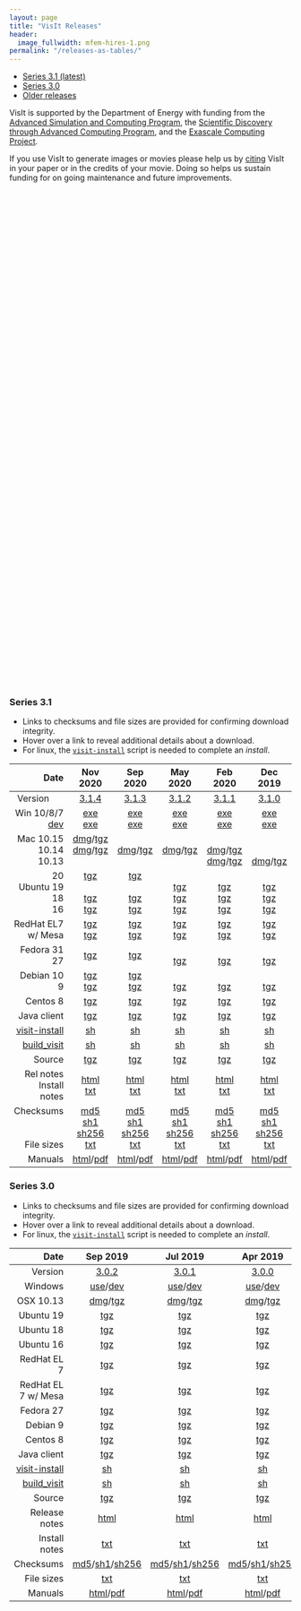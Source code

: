 ```yaml
---
layout: page
title: "VisIt Releases"
header:
  image_fullwidth: mfem-hires-1.png
permalink: "/releases-as-tables/"
---
```

* [Series 3.1 (latest)](#latest)
* [Series 3.0](#series-30)
* [Older releases](https://wci.llnl.gov/simulation/computer-codes/visit/executables)

VisIt is supported by the Department of Energy with funding from the
[Advanced Simulation and Computing Program](https://asc.llnl.gov), the
[Scientific Discovery through Advanced Computing Program](https://www.scidac.gov),
and the [Exascale Computing Project](https://www.exascaleproject.org).

If you use VisIt to generate images or movies please help us by
[citing](citing-visit.md) VisIt in your paper or in the credits of your movie.
Doing so helps us sustain funding for on going maintenance and future improvements.

<br><br><br><br><br><br><br><br><br><br><br><br><br><br><br><br><br><br><br><br><br><br><br><br><br>
<br><br><br><br><br><br><br><br><br><br><br><br><br><br><br><br><br><br><br><br><br><br><br><br><br>

<a id="latest"><br></a>
### Series 3.1

* Links to checksums and file sizes are provided for confirming download integrity.
* Hover over a link to reveal additional details about a download.
* For linux, the [`visit-install`][vm2] script is needed to complete an *install*.

Date | Nov 2020 | Sep 2020 | May 2020 | Feb 2020 | Dec 2019
---:|:---:|:---:|:---:|:---:|:---:
Version&nbsp;&nbsp;&nbsp;&nbsp;&nbsp;&nbsp;     | [3.1.4] | [3.1.3] | [3.1.2] | [3.1.1] | [3.1.0]
Win 10/8/7<br>[dev]|[exe][314w]<br>[exe][314wd]|[exe][313w]<br>[exe][313wd]|[exe][312w]<br>[exe][312wd]|[exe][311w]<br>[exe][311wd]|[exe][310w]<br>[exe][310wd]
Mac 10.15<br>10.14<br>10.13|[dmg][314m1015dmg]/[tgz][314m1015tgz]<br>[dmg][314m1014dmg]/[tgz][314m1014tgz]<br>&nbsp;|&nbsp;<br>[dmg][313m1014dmg]/[tgz][313m1014tgz]<br>&nbsp;|&nbsp;<br>[dmg][312m1014dmg]/[tgz][312m1014tgz]<br>&nbsp;|&nbsp;<br>[dmg][311m1014dmg]/[tgz][311m1014tgz]<br>[dmg][311m1013dmg]/[tgz][311m1013tgz]|&nbsp;<br>&nbsp;<br>[dmg][310m1013dmg]/[tgz][310m1013tgz]
20<br>Ubuntu 19<br>18<br>16 |[tgz][314u20]<br><br>[tgz][314u18]<br>[tgz][314u16]|[tgz][313u20]<br><br>[tgz][313u18]<br>[tgz][313u16]|<br>[tgz][312u19]<br>[tgz][312u18]<br>[tgz][312u16]|<br>[tgz][311u19]<br>[tgz][311u18]<br>[tgz][311u16]|<br>[tgz][310u19]<br>[tgz][310u18]<br>[tgz][310u16]
RedHat EL7<br>w/ Mesa|[tgz][314rh]<br>[tgz][314rhwm]|[tgz][313rh]<br>[tgz][313rhwm]|[tgz][312rh]<br>[tgz][312rhwm]|[tgz][311rh]<br>[tgz][311rhwm]|[tgz][310rh]<br>[tgz][310rhwm]
Fedora 31<br>27 |[tgz][314f31]<br>|[tgz][313f31]<br>|<br>[tgz][312f27]|<br>[tgz][311f27]|<br>[tgz][310f27]
Debian 10<br>9 |[tgz][314d10]<br>[tgz][314d9]|[tgz][313d10]<br>[tgz][313d9]|<br>[tgz][312d9]|<br>[tgz][311d9]|<br>[tgz][310d9]
Centos 8    |[tgz][314c8]|[tgz][313c8]|[tgz][312c8]|[tgz][311c8]|[tgz][310c8]
Java client |[tgz][314j]|[tgz][313j]|[tgz][312j]|[tgz][311j]|[tgz][310j]
[visit-install][vm1]|[sh][314vi]|[sh][313vi]|[sh][312vi]|[sh][311vi]|[sh][310vi]
[build_visit][vm2] |[sh][314bv]|[sh][313bv]|[sh][312bv]|[sh][311bv]|[sh][310bv]
Source      |[tgz][314stgz]|[tgz][313stgz]|[tgz][312stgz]|[tgz][311stgz]|[tgz][310stgz]
Rel notes<br>Install notes |[html][314rn]<br>[txt][314in]|[html][313rn]<br>[txt][313in]|[html][312rn]<br>[txt][312in]|[html][311rn]<br>[txt][311in]|[html][310rn]<br>[txt][310in]
Checksums<br><br><br>File sizes   |[md5][314md5]<br>[sh1][314sha1]<br>[sh256][314sha256]<br>[txt][314fs]|[md5][313md5]<br>[sh1][313sha1]<br>[sh256][313sha256]<br>[txt][313fs]|[md5][312md5]<br>[sh1][312sha1]<br>[sh256][312sha256]<br>[txt][312fs]|[md5][311md5]<br>[sh1][311sha1]<br>[sh256][311sha256]<br>[txt][311fs]|[md5][310md5]<br>[sh1][310sha1]<br>[sh256][310sha256]<br>[txt][310fs]
Manuals     |[html][314doc]/[pdf][314pdf]|[html][313doc]/[pdf][313pdf]|[html][312doc]/[pdf][312pdf]|[html][311doc]/[pdf][311pdf]|[html][310doc]/[pdf][310pdf]

[dev]: # "For development on Windows"
[vm1]: https://visit-sphinx-github-user-manual.readthedocs.io/en/develop/gui_manual/Intro/Installing_VisIt.html?highlight=visit-install#installing-on-linux "Use to install Linux binaries"
[vm2]: https://visit-sphinx-github-user-manual.readthedocs.io/en/develop/gui_manual/Building/index.html?highlight=build_visit "Using build_visit to build and install VisIt from sources."

<!-- 3.1.4 release asset links -->
[3.1.4]: https://github.com/visit-dav/visit/releases/tag/v3.1.4 "All GitHub release assets"
[314w]: https://github.com/visit-dav/visit/releases/download/v3.1.4/visit3.1.4_x64.exe "Windows 10/8/7, 64-bit Visual Studio 2017"
[314wd]: https://github.com/visit-dav/visit/releases/download/v3.1.4/visitdev3.1.4.exe "Windows 10/8/7 for VisIt development, 64-bit Visual Studio 2017"
[314m1014dmg]: https://github.com/visit-dav/visit/releases/download/v3.1.4/visit3.1.4.darwin-x86_64-10_14.dmg "Darwin 10.14, Darwin Kernel Version 18.7.0, clang-1000.11.45.5, MPICH"
[314m1014tgz]: https://github.com/visit-dav/visit/releases/download/v3.1.4/visit3.1.4.darwin-x86_64-10_14.tar.gz "Darwin 10.14, Darwin Kernel Version 18.7.0, clang-1000.11.45.5, MPICH"
[314m1015dmg]: https://github.com/visit-dav/visit/releases/download/v3.1.4/visit3.1.4.darwin-x86_64-10_15.dmg "Darwin 10.15, Darwin Kernel Version 19.6.0, clang-1100.0.33.16, MPICH"
[314m1015tgz]: https://github.com/visit-dav/visit/releases/download/v3.1.4/visit3.1.4.darwin-x86_64-10_15.tar.gz "Darwin 10.15, Darwin Kernel Version 19.6.0, clang-1100.0.33.16, MPICH"
[314u20]: https://github.com/visit-dav/visit/releases/download/v3.1.4/visit3_1_4.linux-x86_64-ubuntu20.tar.gz "Ubuntu 20, 4.19.76-linuxkit #1 SMP, gcc 9.3"
[314u18]: https://github.com/visit-dav/visit/releases/download/v3.1.4/visit3_1_4.linux-x86_64-ubuntu18.tar.gz "Ubuntu 18, 4.19.76-linuxkit #1 SMP, gcc 7.5"
[314u16]: https://github.com/visit-dav/visit/releases/download/v3.1.4/visit3_1_4.linux-x86_64-ubuntu16.tar.gz "Ubuntu 16, 4.19.76-linuxkit #1 SMP, gcc 5.4"
[314rh]: https://github.com/visit-dav/visit/releases/download/v3.1.4/visit3_1_4.linux-x86_64-rhel7.tar.gz "Redhat Enterprise Linux 7.5, 4.18.9-1.el7.elrepo.x86_64 #1 SMP, gcc 4.8.5"
[314rhwm]: https://github.com/visit-dav/visit/releases/download/v3.1.4/visit3_1_4.linux-x86_64-rhel7-wmesa.tar.gz "Redhat Enterprise Linux 7.5, 4.18.9-1.el7.elrepo.x86_64 #1 SMP, gcc 4.8.5 (Includes Mesa support for rendering without a display. Only use on servers without a display.)"
[314f31]: https://github.com/visit-dav/visit/releases/download/v3.1.4/visit3_1_4.linux-x86_64-fedora27.tar.gz "Fedora 31, 4.19.76-linuxkit #1 SMP, gcc 9.3.1"
[314d9]: https://github.com/visit-dav/visit/releases/download/v3.1.4/visit3_1_4.linux-x86_64-debian9.tar.gz "Debian 9, 4.19.76-linuxkit #1 SMP, gcc 6.3"
[314d10]: https://github.com/visit-dav/visit/releases/download/v3.1.4/visit3_1_4.linux-x86_64-debian10.tar.gz "Debian 10, 4.19.76-linuxkit #1 SMP, gcc 8.3"
[314c8]: https://github.com/visit-dav/visit/releases/download/v3.1.4/visit3_1_4.linux-x86_64-centos8.tar.gz "CentOS 8, 4.19.76-linuxkit #1 SMP, gcc 8.3.1"
[314j]: https://github.com/visit-dav/visit/releases/download/v3.1.4/jvisit3.1.4.tar.gz "VisIt client only: Java(TM) SE Runtime Environment (build 1.6.0_161-b13) Java HotSpot(TM) 64-Bit Server VM (build 20.161-b13, mixed mode)"
[314vi]: https://github.com/visit-dav/visit/releases/download/v3.1.4/visit-install3_1_4 "Linux installer script needed to install linux binaries"
[314bv]: https://github.com/visit-dav/visit/releases/download/v3.1.4/build_visit3_1_4 "Download *only* this script to build VisIt from sources"
[314stgz]: https://github.com/visit-dav/visit/releases/download/v3.1.4/visit3.1.4.tar.gz
[314rn]: ../releases/release-notes-3.1.4
[314in]: https://github.com/visit-dav/visit/blob/3.1RC/src/INSTALL_NOTES
[314sha256]: https://github.com/visit-dav/visit/releases/download/v3.1.4/visit_sha256_checksums.txt "List of all download file names and their sha256 checksums"
[314sha1]: https://github.com/visit-dav/visit/releases/download/v3.1.4/visit_sha1_checksums.txt "List of all download file names and their sha1 checksums"
[314md5]: https://github.com/visit-dav/visit/releases/download/v3.1.4/visit_md5_checksums.txt "List of all download file names and their md5 checksums"
[314fs]: https://github.com/visit-dav/visit/releases/download/v3.1.4/visit_filesizes.txt "List of all download file names and their sizes in bytes"
[314doc]: https://visit-sphinx-github-user-manual.readthedocs.io/en/v3.1.4/
[314pdf]: https://visit-sphinx-github-user-manual.readthedocs.io/_/downloads/en/v3.1.4/pdf/

<!-- 3.1.3 release asset links -->
[3.1.3]: https://github.com/visit-dav/visit/releases/tag/v3.1.3 "All GitHub release assets"
[313w]: https://github.com/visit-dav/visit/releases/download/v3.1.3/visit3.1.3_x64.exe "Windows 10/8/7, 64-bit Visual Studio 2017"
[313wd]: https://github.com/visit-dav/visit/releases/download/v3.1.3/visitdev3.1.3.exe "Windows 10/8/7 for VisIt development, 64-bit Visual Studio 2017"
[313m1014dmg]: https://github.com/visit-dav/visit/releases/download/v3.1.3/visit3.1.3.darwin-x86_64-10_14.dmg "Darwin 10.14, Darwin Kernel Version 18.7.0, clang-1000.11.45.5, MPICH"
[313m1014tgz]: https://github.com/visit-dav/visit/releases/download/v3.1.3/visit3.1.3.darwin-x86_64-10_14.tar.gz "Darwin 10.14, Darwin Kernel Version 18.7.0, clang-1000.11.45.5, MPICH"
[313u20]: https://github.com/visit-dav/visit/releases/download/v3.1.3/visit3_1_3.linux-x86_64-ubuntu20.tar.gz "Ubuntu 20, 4.19.76-linuxkit #1 SMP, gcc 9.3"
[313u18]: https://github.com/visit-dav/visit/releases/download/v3.1.3/visit3_1_3.linux-x86_64-ubuntu18.tar.gz "Ubuntu 18, 4.19.76-linuxkit #1 SMP, gcc 7.5"
[313u16]: https://github.com/visit-dav/visit/releases/download/v3.1.3/visit3_1_3.linux-x86_64-ubuntu16.tar.gz "Ubuntu 16, 4.19.76-linuxkit #1 SMP, gcc 5.4"
[313rh]: https://github.com/visit-dav/visit/releases/download/v3.1.3/visit3_1_3.linux-x86_64-rhel7.tar.gz "Redhat Enterprise Linux 7.5, 4.18.9-1.el7.elrepo.x86_64 #1 SMP, gcc 4.8.5"
[313rhwm]: https://github.com/visit-dav/visit/releases/download/v3.1.3/visit3_1_3.linux-x86_64-rhel7-wmesa.tar.gz "Redhat Enterprise Linux 7.5, 4.18.9-1.el7.elrepo.x86_64 #1 SMP, gcc 4.8.5 (Includes Mesa support for rendering without a display. Only use on servers without a display.)"
[313f31]: https://github.com/visit-dav/visit/releases/download/v3.1.3/visit3_1_3.linux-x86_64-fedora27.tar.gz "Fedora 31, 4.19.76-linuxkit #1 SMP, gcc 9.3.1"
[313d9]: https://github.com/visit-dav/visit/releases/download/v3.1.3/visit3_1_3.linux-x86_64-debian9.tar.gz "Debian 9, 4.19.76-linuxkit #1 SMP, gcc 6.3"
[313d10]: https://github.com/visit-dav/visit/releases/download/v3.1.3/visit3_1_3.linux-x86_64-debian10.tar.gz "Debian 10, 4.19.76-linuxkit #1 SMP, gcc 8.3"
[313c8]: https://github.com/visit-dav/visit/releases/download/v3.1.3/visit3_1_3.linux-x86_64-centos8.tar.gz "CentOS 8, 4.19.76-linuxkit #1 SMP, gcc 8.3.1"
[313j]: https://github.com/visit-dav/visit/releases/download/v3.1.3/jvisit3.1.3.tar.gz "VisIt client only: Java(TM) SE Runtime Environment (build 1.6.0_161-b13) Java HotSpot(TM) 64-Bit Server VM (build 20.161-b13, mixed mode)"
[313vi]: https://github.com/visit-dav/visit/releases/download/v3.1.3/visit-install3_1_3 "Linux installer script needed to install linux binaries"
[313bv]: https://github.com/visit-dav/visit/releases/download/v3.1.3/build_visit3_1_3 "Download *only* this script to build VisIt from sources"
[313stgz]: https://github.com/visit-dav/visit/releases/download/v3.1.3/visit3.1.3.tar.gz
[313rn]: ../releases/release-notes-3.1.3
[313in]: https://github.com/visit-dav/visit/blob/3.1RC/src/INSTALL_NOTES
[313sha256]: https://github.com/visit-dav/visit/releases/download/v3.1.3/visit_sha256_checksums.txt "List of all download file names and their sha256 checksums"
[313sha1]: https://github.com/visit-dav/visit/releases/download/v3.1.3/visit_sha1_checksums.txt "List of all download file names and their sha1 checksums"
[313md5]: https://github.com/visit-dav/visit/releases/download/v3.1.3/visit_md5_checksums.txt "List of all download file names and their md5 checksums"
[313fs]: https://github.com/visit-dav/visit/releases/download/v3.1.3/visit_filesizes.txt "List of all download file names and their sizes in bytes"
[313doc]: https://visit-sphinx-github-user-manual.readthedocs.io/en/v3.1.3/
[313pdf]: https://visit-sphinx-github-user-manual.readthedocs.io/_/downloads/en/v3.1.3/pdf/

<!-- 3.1.2 release asset links -->
[3.1.2]: https://github.com/visit-dav/visit/releases/tag/v3.1.2 "All GitHub release assets"
[312w]: https://github.com/visit-dav/visit/releases/download/v3.1.2/visit3.1.2_x64.exe "Windows 10/8/7, 64-bit Visual Studio 2017"
[312wd]: https://github.com/visit-dav/visit/releases/download/v3.1.2/visitdev3.1.2.exe "Windows 10/8/7 for VisIt development, 64-bit Visual Studio 2017"
[312m1014dmg]: https://github.com/visit-dav/visit/releases/download/v3.1.2/visit3.1.2.darwin-x86_64-10_14.dmg "Darwin 10.14, Darwin Kernel Version 18.7.0, clang-1000.11.45.5, MPICH"
[312m1014tgz]: https://github.com/visit-dav/visit/releases/download/v3.1.2/visit3.1.2.darwin-x86_64-10_14.tar.gz "Darwin 10.14, Darwin Kernel Version 18.7.0, clang-1000.11.45.5, MPICH"
[312u19]: https://github.com/visit-dav/visit/releases/download/v3.1.2/visit3_1_2.linux-x86_64-ubuntu19.tar.gz "Ubuntu 19, 4.9.184-linuxkit #1 SMP, gcc 8.3"
[312u18]: https://github.com/visit-dav/visit/releases/download/v3.1.2/visit3_1_2.linux-x86_64-ubuntu18.tar.gz "Ubuntu 18, 4.9.184-linuxkit #1 SMP, gcc 7.4"
[312u16]: https://github.com/visit-dav/visit/releases/download/v3.1.2/visit3_1_2.linux-x86_64-ubuntu16.tar.gz "Ubuntu 16, 4.9.184-linuxkit #1 SMP, gcc 5.4"
[312rh]: https://github.com/visit-dav/visit/releases/download/v3.1.2/visit3_1_2.linux-x86_64-rhel7.tar.gz "Redhat Enterprise Linux 7.5, 4.18.9-1.el7.elrepo.x86_64 #1 SMP, gcc 4.8.5"
[312rhwm]: https://github.com/visit-dav/visit/releases/download/v3.1.2/visit3_1_2.linux-x86_64-rhel7-wmesa.tar.gz "Redhat Enterprise Linux 7.5, 4.18.9-1.el7.elrepo.x86_64 #1 SMP, gcc 4.8.5 (Includes Mesa support for rendering without a display. Only use on servers without a display.)"
[312f27]: https://github.com/visit-dav/visit/releases/download/v3.1.2/visit3_1_2.linux-x86_64-fedora27.tar.gz "Fedora 27, 4.9.184-linuxkit #1 SMP, gcc 7.3.1"
[312d9]: https://github.com/visit-dav/visit/releases/download/v3.1.2/visit3_1_2.linux-x86_64-debian9.tar.gz "Debian 9, 4.9.184-linuxkit #1 SMP, gcc 6.3"
[312d10]: https://github.com/visit-dav/visit/releases/download/v3.1.2/visit3_1_2.linux-x86_64-debian10.tar.gz "Debian 10, 4.19.76-linuxkit #1 SMP, gcc 8.3"
[312c8]: https://github.com/visit-dav/visit/releases/download/v3.1.2/visit3_1_2.linux-x86_64-centos8.tar.gz "CentOS 8, 4.9.184-linuxkit #1 SMP, gcc 8.2.1"
[312j]: https://github.com/visit-dav/visit/releases/download/v3.1.2/jvisit3.1.2.tar.gz "VisIt client only: Java(TM) SE Runtime Environment (build 1.6.0_161-b13) Java HotSpot(TM) 64-Bit Server VM (build 20.161-b13, mixed mode)"
[312vi]: https://github.com/visit-dav/visit/releases/download/v3.1.2/visit-install3_1_2 "Linux installer script needed to install linux binaries"
[312bv]: https://github.com/visit-dav/visit/releases/download/v3.1.2/build_visit3_1_2 "Download *only* this script to build VisIt from sources"
[312stgz]: https://github.com/visit-dav/visit/releases/download/v3.1.2/visit3.1.2.tar.gz
[312rn]: ../releases/release-notes-3.1.2
[312in]: https://github.com/visit-dav/visit/blob/3.1RC/src/INSTALL_NOTES
[312sha256]: https://github.com/visit-dav/visit/releases/download/v3.1.2/visit_sha256_checksums.txt "List of all download file names and their sha256 checksums"
[312sha1]: https://github.com/visit-dav/visit/releases/download/v3.1.2/visit_sha1_checksums.txt "List of all download file names and their sha1 checksums"
[312md5]: https://github.com/visit-dav/visit/releases/download/v3.1.2/visit_md5_checksums.txt "List of all download file names and their md5 checksums"
[312fs]: https://github.com/visit-dav/visit/releases/download/v3.1.2/visit_filesizes.txt "List of all download file names and their sizes in bytes"
[312doc]: https://visit-sphinx-github-user-manual.readthedocs.io/en/v3.1.2/
[312pdf]: https://visit-sphinx-github-user-manual.readthedocs.io/_/downloads/en/v3.1.2/pdf/

<!-- 3.1.1 release asset links -->
[3.1.1]: https://github.com/visit-dav/visit/releases/tag/v3.1.1 "All GitHub release assets"
[311w]: https://github.com/visit-dav/visit/releases/download/v3.1.1/visit3.1.1_x64.exe "Windows 10/8/7, 64-bit Visual Studio 2017"
[311wd]: https://github.com/visit-dav/visit/releases/download/v3.1.1/visitdev3.1.1.exe "Windows 10/8/7 for VisIt development, 64-bit Visual Studio 2017"
[311m1014dmg]: https://github.com/visit-dav/visit/releases/download/v3.1.1/visit3.1.1.darwin-x86_64-10_14.dmg "Darwin 10.14, Darwin Kernel Version 18.7.0, clang-1000.11.45.5, MPICH"
[311m1014tgz]: https://github.com/visit-dav/visit/releases/download/v3.1.1/visit3.1.1.darwin-x86_64-10_14.tar.gz "Darwin 10.14, Darwin Kernel Version 18.7.0, clang-1000.11.45.5, MPICH"
[311m1013dmg]: https://github.com/visit-dav/visit/releases/download/v3.1.1/visit3.1.1.darwin-x86_64-10.13.dmg "Darwin 10.13, Darwin Kernel Version 17.7.0, clang-900.39.2, MPICH"
[311m1013tgz]: https://github.com/visit-dav/visit/releases/download/v3.1.1/visit3.1.1.darwin-x86_64-10.13.tar.gz "Darwin 10.13, Darwin Kernel Version 17.7.0, clang-900.39.2, MPICH"
[311u19]: https://github.com/visit-dav/visit/releases/download/v3.1.1/visit3_1_1.linux-x86_64-ubuntu19.tar.gz "Ubuntu 19, 4.9.184-linuxkit #1 SMP, gcc 8.3"
[311u18]: https://github.com/visit-dav/visit/releases/download/v3.1.1/visit3_1_1.linux-x86_64-ubuntu18.tar.gz "Ubuntu 18, 4.9.184-linuxkit #1 SMP, gcc 7.4"
[311u16]: https://github.com/visit-dav/visit/releases/download/v3.1.1/visit3_1_1.linux-x86_64-ubuntu16.tar.gz "Ubuntu 16, 4.9.184-linuxkit #1 SMP, gcc 5.4"
[311rh]: https://github.com/visit-dav/visit/releases/download/v3.1.1/visit3_1_1.linux-x86_64-rhel7.tar.gz "Redhat Enterprise Linux 7.5, 4.18.9-1.el7.elrepo.x86_64 #1 SMP, gcc 4.8.5"
[311rhwm]: https://github.com/visit-dav/visit/releases/download/v3.1.1/visit3_1_1.linux-x86_64-rhel7-wmesa.tar.gz "Redhat Enterprise Linux 7.5, 4.18.9-1.el7.elrepo.x86_64 #1 SMP, gcc 4.8.5 (Includes Mesa support for rendering without a display. Only use on servers without a display.)"
[311f27]: https://github.com/visit-dav/visit/releases/download/v3.1.1/visit3_1_1.linux-x86_64-fedora27.tar.gz "Fedora 27, 4.9.184-linuxkit #1 SMP, gcc 7.3.1"
[311d9]: https://github.com/visit-dav/visit/releases/download/v3.1.1/visit3_1_1.linux-x86_64-debian9.tar.gz "Debian 9, 4.9.184-linuxkit #1 SMP, gcc 6.3"
[311c8]: https://github.com/visit-dav/visit/releases/download/v3.1.1/visit3_1_1.linux-x86_64-centos8.tar.gz "CentOS 8, 4.9.184-linuxkit #1 SMP, gcc 8.2.1"
[311j]: https://github.com/visit-dav/visit/releases/download/v3.1.1/jvisit3.1.1.tar.gz "VisIt client only: Java(TM) SE Runtime Environment (build 1.6.0_161-b13) Java HotSpot(TM) 64-Bit Server VM (build 20.161-b13, mixed mode)"
[311vi]: https://github.com/visit-dav/visit/releases/download/v3.1.1/visit-install3_1_1 "Linux installer script needed to install linux binaries"
[311bv]: https://github.com/visit-dav/visit/releases/download/v3.1.1/build_visit3_1_1 "Download *only* this script to build VisIt from sources"
[311stgz]: https://github.com/visit-dav/visit/releases/download/v3.1.1/visit3.1.1.tar.gz
<!--
[311rn]: https://wci.llnl.gov/simulation/computer-codes/visit/releases/release-notes-3.1.1
[311in]: https://github.com/visit-dav/visit/releases/download/v3.1.1/INSTALL_NOTES.txt
Below is using a special github feature, htmlpreview.github.io to render the html from the source repo
[311rn]: https://htmlpreview.github.io/?https://raw.githubusercontent.com/visit-dav/visit/3.1RC/src/resources/help/en_US/relnotes3.1.0.html
-->
[311rn]: ../releases/release-notes-3.1.1
[311in]: https://github.com/visit-dav/visit/blob/3.1RC/src/INSTALL_NOTES
[311sha256]: https://github.com/visit-dav/visit/releases/download/v3.1.1/visit_sha256_checksums.txt "List of all download file names and their sha256 checksums"
[311sha1]: https://github.com/visit-dav/visit/releases/download/v3.1.1/visit_sha1_checksums.txt "List of all download file names and their sha1 checksums"
[311md5]: https://github.com/visit-dav/visit/releases/download/v3.1.1/visit_md5_checksums.txt "List of all download file names and their md5 checksums"
[311fs]: https://github.com/visit-dav/visit/releases/download/v3.1.1/visit_filesizes.txt "List of all download file names and their sizes in bytes"
[311doc]: https://visit-sphinx-github-user-manual.readthedocs.io/en/v3.1.1/
[311pdf]: https://visit-sphinx-github-user-manual.readthedocs.io/_/downloads/en/v3.1.1/pdf/

<!-- 3.1.0 release asset links -->
[3.1.0]: https://github.com/visit-dav/visit/releases/tag/v3.1.0 "All GitHub release assets"
[310w]: https://github.com/visit-dav/visit/releases/download/v3.1.0/visit3.1.0_x64.exe "Windows 10/8/7, 64-bit Visual Studio 2017"
[310wd]: https://github.com/visit-dav/visit/releases/download/v3.1.0/visitdev3.1.0.exe "Windows 10/8/7 for VisIt development, 64-bit Visual Studio 2017"
[310m1013dmg]: https://github.com/visit-dav/visit/releases/download/v3.1.0/visit3.1.0.darwin-x86_64-10.13.dmg "Darwin 10.13, Darwin Kernel Version 17.7.0, clang-900.39.2, MPICH (Works on Mac OS X 10.13 and later.)"
[310m1013tgz]: https://github.com/visit-dav/visit/releases/download/v3.1.0/visit3.1.0.darwin-x86_64-10.13.tar.gz "Darwin 10.13, Darwin Kernel Version 17.7.0, clang-900.39.2, MPICH (Works on Mac OS X 10.13 and later.)"
[310u19]: https://github.com/visit-dav/visit/releases/download/v3.1.0/visit3_1_0.linux-x86_64-ubuntu19.tar.gz "Ubuntu 19, 4.9.184-linuxkit #1 SMP, gcc 8.3"
[310u18]: https://github.com/visit-dav/visit/releases/download/v3.1.0/visit3_1_0.linux-x86_64-ubuntu18.tar.gz "Ubuntu 18, 4.9.184-linuxkit #1 SMP, gcc 7.4"
[310u16]: https://github.com/visit-dav/visit/releases/download/v3.1.0/visit3_1_0.linux-x86_64-ubuntu16.tar.gz "Ubuntu 16, 4.9.184-linuxkit #1 SMP, gcc 5.4"
[310rh]: https://github.com/visit-dav/visit/releases/download/v3.1.0/visit3_1_0.linux-x86_64-rhel7.tar.gz "Redhat Enterprise Linux 7.5, 4.18.9-1.el7.elrepo.x86_64 #1 SMP, gcc 4.8.5"
[310rhwm]: https://github.com/visit-dav/visit/releases/download/v3.1.0/visit3_1_0.linux-x86_64-rhel7-wmesa.tar.gz "Redhat Enterprise Linux 7.5, 4.18.9-1.el7.elrepo.x86_64 #1 SMP, gcc 4.8.5 (Includes Mesa support for rendering without a display. Only use on servers without a display.)"
[310f27]: https://github.com/visit-dav/visit/releases/download/v3.1.0/visit3_1_0.linux-x86_64-fedora27.tar.gz "Fedora 27, 4.9.184-linuxkit #1 SMP, gcc 7.3.1"
[311rn]: ../releases/release-notes-3.1.1
[310d9]: https://github.com/visit-dav/visit/releases/download/v3.1.0/visit3_1_0.linux-x86_64-debian9.tar.gz "Debian 9, 4.9.184-linuxkit #1 SMP, gcc 6.3"
[310c8]: https://github.com/visit-dav/visit/releases/download/v3.1.0/visit3_1_0.linux-x86_64-centos8.tar.gz "CentOS 8, 4.9.184-linuxkit #1 SMP, gcc 8.2.1"
[310j]: https://github.com/visit-dav/visit/releases/download/v3.1.0/jvisit3.1.0.tar.gz "VisIt client only: Java(TM) SE Runtime Environment (build 1.6.0_161-b13) Java HotSpot(TM) 64-Bit Server VM (build 20.161-b13, mixed mode)"
[310vi]: https://github.com/visit-dav/visit/releases/download/v3.1.0/visit-install3_1_0 "Linux installer script needed to install linux binaries"
[310bv]: https://github.com/visit-dav/visit/releases/download/v3.1.0/build_visit3_1_0 "Download *only* this script to build VisIt from sources"
[310stgz]: https://github.com/visit-dav/visit/releases/download/v3.1.0/visit3.1.0.tar.gz
[310rn]: ../releases/release-notes-3.1.0
[310in]: https://github.com/visit-dav/visit/releases/download/v3.1.0/INSTALL_NOTES.txt
[310sha256]: https://github.com/visit-dav/visit/releases/download/v3.1.0/visit_sha256_checksums.txt
[310sha1]: https://github.com/visit-dav/visit/releases/download/v3.1.0/visit_sha1_checksums.txt
[310md5]: https://github.com/visit-dav/visit/releases/download/v3.1.0/visit_md5_checksums.txt
[310fs]: https://github.com/visit-dav/visit/releases/download/v3.1.0/visit_filesizes.txt
[310doc]: https://visit-sphinx-github-user-manual.readthedocs.io/en/v3.1.0/
[310pdf]: https://visit-sphinx-github-user-manual.readthedocs.io/_/downloads/en/v3.1.0/pdf/

### Series 3.0

* Links to checksums and file sizes are provided for confirming download integrity.
* Hover over a link to reveal additional details about a download.
* For linux, the [`visit-install`][vm2] script is needed to complete an *install*.

Date | Sep 2019 | Jul 2019 | Apr 2019
---:|:---:|:---:|:---:
Version     |[3.0.2] | [3.0.1] | [3.0.0]
Windows     |[use][302w]/[dev][302wd]|[use][301w]/[dev][301wd]|[use][300w]/[dev][300wd]
OSX 10.13   |[dmg][302m1013dmg]/[tgz][302m1013tgz]|[dmg][301m1013dmg]/[tgz][301m1013tgz]|[dmg][300m1013dmg]/[tgz][300m1013tgz]
Ubuntu 19   |[tgz][302u19]|[tgz][301u19]|[tgz][300u19]
Ubuntu 18   |[tgz][302u18]|[tgz][301u18]|[tgz][300u18]
Ubuntu 16   |[tgz][302u16]|[tgz][301u16]|[tgz][300u16]
RedHat EL 7 |[tgz][302rh]|[tgz][301rh]|[tgz][300rh]
RedHat EL 7 w/ Mesa |[tgz][302rhwm]|[tgz][301rhwm]|[tgz][300rhwm]
Fedora 27   |[tgz][302f27]|[tgz][301f27]|[tgz][300f27]
Debian 9    |[tgz][302d9]|[tgz][301d9]|[tgz][300d9]
Centos 8    |[tgz][302c8]|[tgz][301c8]|[tgz][300c8]
Java client |[tgz][302j]|[tgz][301j]|[tgz][300j]
[visit-install][vm1]|[sh][302vi]|[sh][301vi]|[sh][300vi]
[build_visit][vm2]|[sh][302bv]|[sh][301bv]|[sh][300bv]
Source      |[tgz][302stgz]|[tgz][301stgz]|[tgz][300stgz]
Release notes |[html][302rn]|[html][301rn]|[html][300rn]
Install notes |[txt][302in]|[txt][301in]|[txt][300in]
Checksums   |[md5][302md5]/[sh1][302sha1]/[sh256][302sha256]|[md5][301md5]/[sh1][301sha1]/[sh256][301sha256]|[md5][300md5]/[sh1][300sha1]/[sh256][300sha256]
File sizes  |[txt][302fs]|[txt][301fs]|[txt][300fs]
Manuals     |[html][302doc]/[pdf][302pdf]|[html][301doc]/[pdf][301pdf]|[html][300doc]/[pdf][300pdf]

<!-- 3.0.2 release asset links -->
[3.0.2]: https://github.com/visit-dav/visit/releases/tag/v3.0.2 "All GitHub release assets"
[302w]: https://github.com/visit-dav/visit/releases/download/v3.0.2/visit3.0.2_x64.exe "Windows 10/8/7, 64-bit Visual Studio 2017"
[302wd]: https://github.com/visit-dav/visit/releases/download/v3.0.2/visitdev3.0.2.exe "Windows 10/8/7 for VisIt development, 64-bit Visual Studio 2017"
[302m1013dmg]: https://github.com/visit-dav/visit/releases/download/v3.0.2/visit3.0.2.darwin-x86_64-10.13.dmg "Darwin 10.13, Darwin Kernel Version 17.7.0, clang-900.39.2, MPICH (Works on Mac OS X 10.13 and later.)"
[302m1013tgz]: https://github.com/visit-dav/visit/releases/download/v3.0.2/visit3.0.2.darwin-x86_64-10.13.tar.gz "Darwin 10.13, Darwin Kernel Version 17.7.0, clang-900.39.2, MPICH (Works on Mac OS X 10.13 and later.)"
[302u19]: https://github.com/visit-dav/visit/releases/download/v3.0.2/visit3_0_2.linux-x86_64-ubuntu19.tar.gz "Ubuntu 19, 4.9.184-linuxkit #1 SMP, gcc 8.3"
[302u18]: https://github.com/visit-dav/visit/releases/download/v3.0.2/visit3_0_2.linux-x86_64-ubuntu18.tar.gz "Ubuntu 18, 4.9.184-linuxkit #1 SMP, gcc 7.4"
[302u16]: https://github.com/visit-dav/visit/releases/download/v3.0.2/visit3_0_2.linux-x86_64-ubuntu16.tar.gz "Ubuntu 16, 4.9.184-linuxkit #1 SMP, gcc 5.4"
[302rh]: https://github.com/visit-dav/visit/releases/download/v3.0.2/visit3_0_2.linux-x86_64-rhel7.tar.gz "Redhat Enterprise Linux 7.5, 4.18.9-1.el7.elrepo.x86_64 #1 SMP, gcc 4.8.5"
[302rhwm]: https://github.com/visit-dav/visit/releases/download/v3.0.2/visit3_0_2.linux-x86_64-rhel7-wmesa.tar.gz "Redhat Enterprise Linux 7.5, 4.18.9-1.el7.elrepo.x86_64 #1 SMP, gcc 4.8.5 (Includes Mesa support for rendering without a display. Only use on servers without a display.)"
[302f27]: https://github.com/visit-dav/visit/releases/download/v3.0.2/visit3_0_2.linux-x86_64-fedora27.tar.gz "Fedora 27, 4.9.184-linuxkit #1 SMP, gcc 7.3.1"
[302d9]: https://github.com/visit-dav/visit/releases/download/v3.0.2/visit3_0_2.linux-x86_64-debian9.tar.gz "Debian 9, 4.9.184-linuxkit #1 SMP, gcc 6.3"
[302c8]: https://github.com/visit-dav/visit/releases/download/v3.0.2/visit3_0_2.linux-x86_64-centos8.tar.gz "CentOS 8, 4.9.184-linuxkit #1 SMP, gcc 8.2.1"
[302j]: https://github.com/visit-dav/visit/releases/download/v3.0.2/jvisit3.0.2.tar.gz "VisIt client only: Java(TM) SE Runtime Environment (build 1.6.0_161-b13) Java HotSpot(TM) 64-Bit Server VM (build 20.161-b13, mixed mode)"
[302vi]: https://github.com/visit-dav/visit/releases/download/v3.0.2/visit-install3_0_2 "Linux installer script needed to install linux binaries"
[302bv]: https://github.com/visit-dav/visit/releases/download/v3.0.2/build_visit3_0_2 "Download *only* this script to build VisIt from sources"
[302stgz]: https://github.com/visit-dav/visit/releases/download/v3.0.2/visit3.0.2.tar.gz
[302rn]: ../releases/release-notes-3.0.2
[302in]: https://github.com/visit-dav/visit/releases/download/v3.0.2/INSTALL_NOTES.txt
[302sha256]: https://github.com/visit-dav/visit/releases/download/v3.0.2/visit_sha256_checksums.txt
[302sha1]: https://github.com/visit-dav/visit/releases/download/v3.0.2/visit_sha1_checksums.txt
[302md5]: https://github.com/visit-dav/visit/releases/download/v3.0.2/visit_md5_checksums.txt
[302fs]: https://github.com/visit-dav/visit/releases/download/v3.0.2/visit_filesizes.txt
[302doc]: https://visit-sphinx-github-user-manual.readthedocs.io/en/v3.0.2/
[302pdf]: https://visit-sphinx-github-user-manual.readthedocs.io/_/downloads/en/v3.0.2/pdf/

<!-- 3.0.1 release asset links -->
[3.0.1]: https://github.com/visit-dav/visit/releases/tag/v3.0.1 "All GitHub release assets"
[301w]: https://github.com/visit-dav/visit/releases/download/v3.0.1/visit3.0.1_x64.exe "Windows 10/8/7, 64-bit Visual Studio 2017"
[301wd]: https://github.com/visit-dav/visit/releases/download/v3.0.1/visitdev3.0.1.exe "Windows 10/8/7 for VisIt development, 64-bit Visual Studio 2017"
[301m1013dmg]: https://github.com/visit-dav/visit/releases/download/v3.0.1/visit3.0.1.darwin-x86_64-10.13.dmg "Darwin 10.13, Darwin Kernel Version 17.7.0, clang-900.39.2, MPICH (Works on Mac OS X 10.13 and later.)"
[301m1013tgz]: https://github.com/visit-dav/visit/releases/download/v3.0.1/visit3.0.1.darwin-x86_64-10.13.tar.gz "Darwin 10.13, Darwin Kernel Version 17.7.0, clang-900.39.2, MPICH (Works on Mac OS X 10.13 and later.)"
[301u19]: https://github.com/visit-dav/visit/releases/download/v3.0.1/visit3_0_1.linux-x86_64-ubuntu19.tar.gz "Ubuntu 19, 4.9.184-linuxkit #1 SMP, gcc 8.3"
[301u18]: https://github.com/visit-dav/visit/releases/download/v3.0.1/visit3_0_1.linux-x86_64-ubuntu18.tar.gz "Ubuntu 18, 4.9.184-linuxkit #1 SMP, gcc 7.4"
[301u16]: https://github.com/visit-dav/visit/releases/download/v3.0.1/visit3_0_1.linux-x86_64-ubuntu16.tar.gz "Ubuntu 16, 4.9.184-linuxkit #1 SMP, gcc 5.4"
[301rh]: https://github.com/visit-dav/visit/releases/download/v3.0.1/visit3_0_1.linux-x86_64-rhel7.tar.gz "Redhat Enterprise Linux 7.5, 4.18.9-1.el7.elrepo.x86_64 #1 SMP, gcc 4.8.5"
[301rhwm]: https://github.com/visit-dav/visit/releases/download/v3.0.1/visit3_0_1.linux-x86_64-rhel7-wmesa.tar.gz "Redhat Enterprise Linux 7.5, 4.18.9-1.el7.elrepo.x86_64 #1 SMP, gcc 4.8.5 (Includes Mesa support for rendering without a display. Only use on servers without a display.)"
[301f27]: https://github.com/visit-dav/visit/releases/download/v3.0.1/visit3_0_1.linux-x86_64-fedora27.tar.gz "Fedora 27, 4.9.184-linuxkit #1 SMP, gcc 7.3.1"
[301d9]: https://github.com/visit-dav/visit/releases/download/v3.0.1/visit3_0_1.linux-x86_64-debian9.tar.gz "Debian 9, 4.9.184-linuxkit #1 SMP, gcc 6.3"
[301c8]: https://github.com/visit-dav/visit/releases/download/v3.0.1/visit3_0_1.linux-x86_64-centos8.tar.gz "CentOS 8, 4.9.184-linuxkit #1 SMP, gcc 8.2.1"
[301j]: https://github.com/visit-dav/visit/releases/download/v3.0.1/jvisit3.0.1.tar.gz "VisIt client only: Java(TM) SE Runtime Environment (build 1.6.0_161-b13) Java HotSpot(TM) 64-Bit Server VM (build 20.161-b13, mixed mode)"
[301vi]: https://github.com/visit-dav/visit/releases/download/v3.0.1/visit-install3_0_1 "Linux installer script needed to install linux binaries"
[301bv]: https://github.com/visit-dav/visit/releases/download/v3.0.1/build_visit3_0_1 "Download *only* this script to build VisIt from sources"
[301stgz]: https://github.com/visit-dav/visit/releases/download/v3.0.1/visit3.0.1.tar.gz
[301rn]: ../releases/release-notes-3.0.1
[301in]: https://github.com/visit-dav/visit/releases/download/v3.0.1/INSTALL_NOTES.txt
[301sha256]: https://github.com/visit-dav/visit/releases/download/v3.0.1/visit_sha256_checksums.txt
[301sha1]: https://github.com/visit-dav/visit/releases/download/v3.0.1/visit_sha1_checksums.txt
[301md5]: https://github.com/visit-dav/visit/releases/download/v3.0.1/visit_md5_checksums.txt
[301fs]: https://github.com/visit-dav/visit/releases/download/v3.0.1/visit_filesizes.txt
[301doc]: https://visit-sphinx-github-user-manual.readthedocs.io/en/v3.0.1/
[301pdf]: https://visit-sphinx-github-user-manual.readthedocs.io/_/downloads/en/v3.0.1/pdf/

<!-- 3.0.0 release asset links -->
[3.0.0]: https://github.com/visit-dav/visit/releases/tag/v3.0.0 "All GitHub release assets"
[300w]: https://github.com/visit-dav/visit/releases/download/v3.0.0/visit3.0.0_x64.exe "Windows 10/8/7, 64-bit Visual Studio 2017"
[300wd]: https://github.com/visit-dav/visit/releases/download/v3.0.0/visitdev3.0.0.exe "Windows 10/8/7 for VisIt development, 64-bit Visual Studio 2017"
[300m1013dmg]: https://github.com/visit-dav/visit/releases/download/v3.0.0/visit3.0.0.darwin-x86_64-10.13.dmg "Darwin 10.13, Darwin Kernel Version 17.7.0, clang-900.39.2, MPICH (Works on Mac OS X 10.13 and later.)"
[300m1013tgz]: https://github.com/visit-dav/visit/releases/download/v3.0.0/visit3.0.0.darwin-x86_64-10.13.tar.gz "Darwin 10.13, Darwin Kernel Version 17.7.0, clang-900.39.2, MPICH (Works on Mac OS X 10.13 and later.)"
[300u19]: https://github.com/visit-dav/visit/releases/download/v3.0.0/visit3_0_0.linux-x86_64-ubuntu19.tar.gz "Ubuntu 19, 4.9.184-linuxkit #1 SMP, gcc 8.3"
[300u18]: https://github.com/visit-dav/visit/releases/download/v3.0.0/visit3_0_0.linux-x86_64-ubuntu18.tar.gz "Ubuntu 18, 4.9.184-linuxkit #1 SMP, gcc 7.4"
[300u16]: https://github.com/visit-dav/visit/releases/download/v3.0.0/visit3_0_0.linux-x86_64-ubuntu16.tar.gz "Ubuntu 16, 4.9.184-linuxkit #1 SMP, gcc 5.4"
[300rh]: https://github.com/visit-dav/visit/releases/download/v3.0.0/visit3_0_0.linux-x86_64-rhel7.tar.gz "Redhat Enterprise Linux 7.5, 4.18.9-1.el7.elrepo.x86_64 #1 SMP, gcc 4.8.5"
[300rhwm]: https://github.com/visit-dav/visit/releases/download/v3.0.0/visit3_0_0.linux-x86_64-rhel7-wmesa.tar.gz "Redhat Enterprise Linux 7.5, 4.18.9-1.el7.elrepo.x86_64 #1 SMP, gcc 4.8.5 (Includes Mesa support for rendering without a display. Only use on servers without a display.)"
[300f27]: https://github.com/visit-dav/visit/releases/download/v3.0.0/visit3_0_0.linux-x86_64-fedora27.tar.gz "Fedora 27, 4.9.184-linuxkit #1 SMP, gcc 7.3.1"
[300d9]: https://github.com/visit-dav/visit/releases/download/v3.0.0/visit3_0_0.linux-x86_64-debian9.tar.gz "Debian 9, 4.9.184-linuxkit #1 SMP, gcc 6.3"
[300c8]: https://github.com/visit-dav/visit/releases/download/v3.0.0/visit3_0_0.linux-x86_64-centos8.tar.gz "CentOS 8, 4.9.184-linuxkit #1 SMP, gcc 8.2.1"
[300j]: https://github.com/visit-dav/visit/releases/download/v3.0.0/jvisit3.0.0.tar.gz "VisIt client only: Java(TM) SE Runtime Environment (build 1.6.0_161-b13) Java HotSpot(TM) 64-Bit Server VM (build 20.161-b13, mixed mode)"
[300vi]: https://github.com/visit-dav/visit/releases/download/v3.0.0/visit-install3_0_0 "Linux installer script needed to install linux binaries"
[300bv]: https://github.com/visit-dav/visit/releases/download/v3.0.0/build_visit3_0_0 "Download *only* this script to build VisIt from sources"
[300stgz]: https://github.com/visit-dav/visit/releases/download/v3.0.0/visit3.0.0.tar.gz
[300rn]: ../releases/release-notes-3.0.0
[300in]: https://github.com/visit-dav/visit/releases/download/v3.0.0/INSTALL_NOTES.txt
[300sha256]: https://github.com/visit-dav/visit/releases/download/v3.0.0/visit_sha256_checksums.txt
[300sha1]: https://github.com/visit-dav/visit/releases/download/v3.0.0/visit_sha1_checksums.txt
[300md5]: https://github.com/visit-dav/visit/releases/download/v3.0.0/visit_md5_checksums.txt
[300fs]: https://github.com/visit-dav/visit/releases/download/v3.0.0/visit_filesizes.txt
[300doc]: https://visit-sphinx-github-user-manual.readthedocs.io/en/v3.0.0/
[300pdf]: https://visit-sphinx-github-user-manual.readthedocs.io/_/downloads/en/v3.0.0/pdf/
